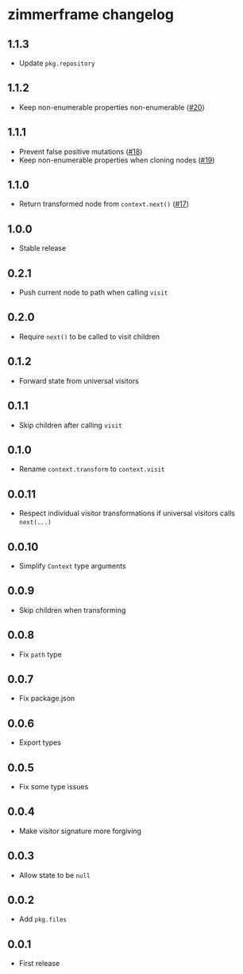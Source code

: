 # zimmerframe changelog

## 1.1.3

- Update `pkg.repository`

## 1.1.2

- Keep non-enumerable properties non-enumerable ([#20](https://github.com/Rich-Harris/zimmerframe/pull/20))

## 1.1.1

- Prevent false positive mutations ([#18](https://github.com/Rich-Harris/zimmerframe/pull/18))
- Keep non-enumerable properties when cloning nodes ([#19](https://github.com/Rich-Harris/zimmerframe/pull/19))

## 1.1.0

- Return transformed node from `context.next()` ([#17](https://github.com/Rich-Harris/zimmerframe/pull/17))

## 1.0.0

- Stable release

## 0.2.1

- Push current node to path when calling `visit`

## 0.2.0

- Require `next()` to be called to visit children

## 0.1.2

- Forward state from universal visitors

## 0.1.1

- Skip children after calling `visit`

## 0.1.0

- Rename `context.transform` to `context.visit`

## 0.0.11

- Respect individual visitor transformations if universal visitors calls `next(...)`

## 0.0.10

- Simplify `Context` type arguments

## 0.0.9

- Skip children when transforming

## 0.0.8

- Fix `path` type

## 0.0.7

- Fix package.json

## 0.0.6

- Export types

## 0.0.5

- Fix some type issues

## 0.0.4

- Make visitor signature more forgiving

## 0.0.3

- Allow state to be `null`

## 0.0.2

- Add `pkg.files`

## 0.0.1

- First release
